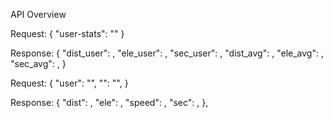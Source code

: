 API Overview

Request:
{
  "user-stats": "<username>"
}

Response:
{
  "dist_user": <distance>, 
  "ele_user": <elevation>, 
  "sec_user": <seconds>,
  "dist_avg": <distance>, 
  "ele_avg": <elevation>, 
  "sec_avg": <seconds>,
}

Request:
{
  "user": "<username>",
  "<filename>": "<waypoints>",
}

Response: {
  "dist": <distance>, 
  "ele": <elevation>, 
  "speed": <speed>, 
  "sec": <seconds>,
},


